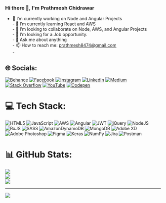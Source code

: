 ### Hi there 👋, I'm Prathmesh Chidrawar

- 🔭 I’m currently working on Node and Angular Projects<br>- 🌱 I’m currently learning React and AWS<br>- 👯 I’m looking to collaborate on Node, AWS, and Angular Projects<br>- 🤔 I’m looking for a Job opportunity.<br>- 💬 Ask me about anything<br>- 📫 How to reach me: prathmesh8474@gmail.com<br>- 


## 🌐 Socials:
[![Behance](https://img.shields.io/badge/Behance-1769ff?logo=behance&logoColor=white)](https://behance.net/Prathmesh) [![Facebook](https://img.shields.io/badge/Facebook-%231877F2.svg?logo=Facebook&logoColor=white)](https://facebook.com/govind.chidrawar.7) [![Instagram](https://img.shields.io/badge/Instagram-%23E4405F.svg?logo=Instagram&logoColor=white)](https://instagram.com/_prathmesh_chidrawar) [![LinkedIn](https://img.shields.io/badge/LinkedIn-%230077B5.svg?logo=linkedin&logoColor=white)](https://linkedin.com/in/https://www.linkedin.com/in/prathmesh-chidrawar-928977212/) [![Medium](https://img.shields.io/badge/Medium-12100E?logo=medium&logoColor=white)](https://medium.com/@Prath2139) [![Stack Overflow](https://img.shields.io/badge/-Stackoverflow-FE7A16?logo=stack-overflow&logoColor=white)](https://stackoverflow.com/users/22288047) [![YouTube](https://img.shields.io/badge/YouTube-%23FF0000.svg?logo=YouTube&logoColor=white)](https://www.youtube.com/@SuccessCoders-wo3bq) [![Codepen](https://img.shields.io/badge/Codepen-000000?style=for-the-badge&logo=codepen&logoColor=white)](https://codepen.io/prathmesh885) 

# 💻 Tech Stack:
![HTML5](https://img.shields.io/badge/html5-%23E34F26.svg?style=for-the-badge&logo=html5&logoColor=white) ![JavaScript](https://img.shields.io/badge/javascript-%23323330.svg?style=for-the-badge&logo=javascript&logoColor=%23F7DF1E) ![AWS](https://img.shields.io/badge/AWS-%23FF9900.svg?style=for-the-badge&logo=amazon-aws&logoColor=white) ![Angular](https://img.shields.io/badge/angular-%23DD0031.svg?style=for-the-badge&logo=angular&logoColor=white) ![JWT](https://img.shields.io/badge/JWT-black?style=for-the-badge&logo=JSON%20web%20tokens) ![jQuery](https://img.shields.io/badge/jquery-%230769AD.svg?style=for-the-badge&logo=jquery&logoColor=white) ![NodeJS](https://img.shields.io/badge/node.js-6DA55F?style=for-the-badge&logo=node.js&logoColor=white) ![RxJS](https://img.shields.io/badge/rxjs-%23B7178C.svg?style=for-the-badge&logo=reactivex&logoColor=white) ![SASS](https://img.shields.io/badge/SASS-hotpink.svg?style=for-the-badge&logo=SASS&logoColor=white) ![AmazonDynamoDB](https://img.shields.io/badge/Amazon%20DynamoDB-4053D6?style=for-the-badge&logo=Amazon%20DynamoDB&logoColor=white) ![MongoDB](https://img.shields.io/badge/MongoDB-%234ea94b.svg?style=for-the-badge&logo=mongodb&logoColor=white) ![Adobe XD](https://img.shields.io/badge/Adobe%20XD-470137?style=for-the-badge&logo=Adobe%20XD&logoColor=#FF61F6) ![Adobe Photoshop](https://img.shields.io/badge/adobephotoshop-%2331A8FF.svg?style=for-the-badge&logo=adobephotoshop&logoColor=white) 	![Figma](https://img.shields.io/badge/figma-%23F24E1E.svg?style=for-the-badge&logo=figma&logoColor=white) ![Keras](https://img.shields.io/badge/Keras-%23D00000.svg?style=for-the-badge&logo=Keras&logoColor=white) ![NumPy](https://img.shields.io/badge/numpy-%23013243.svg?style=for-the-badge&logo=numpy&logoColor=white) ![Jira](https://img.shields.io/badge/jira-%230A0FFF.svg?style=for-the-badge&logo=jira&logoColor=white) ![Postman](https://img.shields.io/badge/Postman-FF6C37?style=for-the-badge&logo=postman&logoColor=white)
# 📊 GitHub Stats:
![](https://github-readme-stats.vercel.app/api?username=prathmesh885&theme=blueberry&hide_border=false&include_all_commits=true&count_private=false)<br/>
![](https://github-readme-streak-stats.herokuapp.com/?user=prathmesh885&theme=blueberry&hide_border=false)<br/>
![](https://github-readme-stats.vercel.app/api/top-langs/?username=prathmesh885&theme=blueberry&hide_border=false&include_all_commits=true&count_private=false&layout=compact)

---
[![](https://visitcount.itsvg.in/api?id=prathmesh885&icon=0&color=0)](https://visitcount.itsvg.in)

<!-- Proudly created with GPRM ( https://gprm.itsvg.in ) -->
